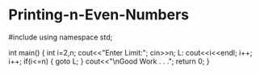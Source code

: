 # Printing-n-Even-Numbers

#include <iostream>
using namespace std;

int main()
{
int i=2,n;
cout<<"Enter Limit:";
cin>>n;
L:
cout<<i<<endl;
i++;
i++;
if(i<=n)
{
goto L;
}
cout<<"\nGood Work . . .";
return 0;
}
